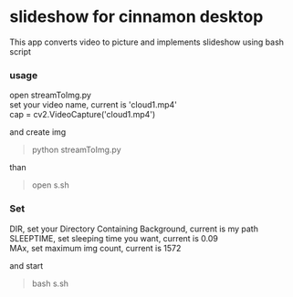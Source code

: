 # slideshow for cinnamon desktop

This app converts video to picture and implements slideshow using bash script

### usage

open streamToImg.py</br>
set your video name, current is 'cloud1.mp4'</br>
cap = cv2.VideoCapture('cloud1.mp4')</br>

and create img</br>
> python streamToImg.py


than</br>
> open s.sh


### Set 

DIR, set your Directory Containing Background, current is my path </br>
SLEEPTIME, set sleeping time you want, current is 0.09</br>
MAx, set maximum img count, current is 1572</br>

and start 
> bash s.sh
